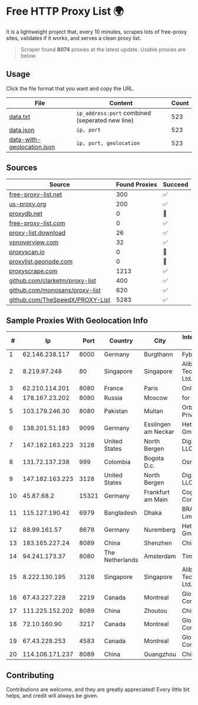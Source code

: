 
# Free HTTP Proxy List 🌍

It is a lightweight project that, every 10 minutes, scrapes lots of free-proxy sites, validates if it works, and serves a clean proxy list.


> Scraper found **8074** proxies at the latest update. Usable proxies are below.

## Usage

Click the file format that you want and copy the URL.


|File|Content|Count|
|----|-------|-----|
|[data.txt](https://raw.githubusercontent.com/themiralay/Proxy-List-World/master/data.txt)|`ip_address:port` combined (seperated new line)|523|
|[data.json](https://raw.githubusercontent.com/themiralay/Proxy-List-World/master/data.json)|`ip, port`|523|
|[data-with-geolocation.json](https://raw.githubusercontent.com/themiralay/Proxy-List-World/master/data-with-geolocation.json)|`ip, port, geolocation`|523|

## Sources

|Source|Found Proxies|Succeed|
|------|-------------|-------|
|[free-proxy-list.net](https://free-proxy-list.net)|300|✅|
|[us-proxy.org](https://www.us-proxy.org)|200|✅|
|[proxydb.net](http://proxydb.net)|0|🚫|
|[free-proxy-list.com](https://free-proxy-list.com/?page=&port=&type%5B%5D=http&type%5B%5D=https&up_time=0&search=Search)|0|✅|
|[proxy-list.download](https://www.proxy-list.download/HTTP)|26|✅|
|[vpnoverview.com](https://vpnoverview.com/privacy/anonymous-browsing/free-proxy-servers)|32|✅|
|[proxyscan.io](https://www.proxyscan.io)|0|🚫|
|[proxylist.geonode.com](https://proxylist.geonode.com/api/proxy-list?limit=300&page=1&sort_by=lastChecked&sort_type=desc&protocols=http,https)|0|🚫|
|[proxyscrape.com](https://api.proxyscrape.com/v2/?request=displayproxies&protocol=http&timeout=10000&country=all&ssl=all&anonymity=all)|1213|✅|
|[github.com/clarketm/proxy-list](https://raw.githubusercontent.com/clarketm/proxy-list/master/proxy-list-raw.txt)|400|✅|
|[github.com/monosans/proxy-list](https://raw.githubusercontent.com/monosans/proxy-list/main/proxies/http.txt)|620|✅|
|[github.com/TheSpeedX/PROXY-List](https://raw.githubusercontent.com/TheSpeedX/PROXY-List/master/http.txt)|5283|✅|


## Sample Proxies With Geolocation Info

|#|Ip|Port|Country|City|Internet Service Provider|
|-|--|----|-------|----|-------------------------|
|1|62.146.238.117|8000|Germany|Burgthann|Fybe Singapore|
|2|8.219.97.248|80|Singapore|Singapore|Alibaba (US) Technology Co., Ltd.|
|3|62.210.114.201|8080|France|Paris|Online SAS|
|4|178.167.23.202|8080|Russia|Moscow|for Flex Ltd|
|5|103.179.246.30|8080|Pakistan|Multan|Orbit Networks Private Limited|
|6|138.201.51.183|9099|Germany|Esslingen am Neckar|Hetzner Online GmbH|
|7|147.182.163.223|3128|United States|North Bergen|DigitalOcean, LLC|
|8|131.72.137.238|999|Colombia|Bogota D.c.|Osnet SAS|
|9|147.182.163.223|3128|United States|North Bergen|DigitalOcean, LLC|
|10|45.87.68.2|15321|Germany|Frankfurt am Main|Cogent Communications|
|11|115.127.190.42|6979|Bangladesh|Dhaka|BRACNet Limited|
|12|88.99.161.57|8678|Germany|Nuremberg|Hetzner Online GmbH|
|13|183.165.227.24|8089|China|Shenzhen|Chinanet|
|14|94.241.173.37|8080|The Netherlands|Amsterdam|TimeWeb Ltd.|
|15|8.222.130.195|3128|Singapore|Singapore|Alibaba (US) Technology Co., Ltd.|
|16|67.43.227.228|2219|Canada|Montreal|GloboTech Communications|
|17|111.225.152.202|8089|China|Zhoutou|China Telecom|
|18|72.10.160.90|3217|Canada|Montreal|GloboTech Communications|
|19|67.43.228.253|4583|Canada|Montreal|GloboTech Communications|
|20|114.106.171.237|8089|China|Guangzhou|Chinanet|



## Contributing

Contributions are welcome, and they are greatly appreciated! Every
little bit helps, and credit will always be given.

